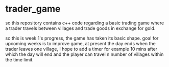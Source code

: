 # trader_game
so this  repository contains  c++ code regarding a basic trading game where a trader travels between villages and trade goods in exchange for gold.

so this is week 1's progress, the game has taken its basic shape.
goal for upcoming weeks is to improve game, at present the day ends when the trader leaves one village, I hope to add a  timer for example 10 mins after which the day will end and the player can travel n number of villages within the time limit.
